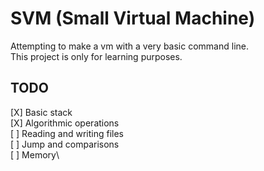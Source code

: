 # SVM (Small Virtual Machine)
Attempting to make a vm with a very basic command line.\
This project is only for learning purposes.

## TODO
[X] Basic stack\
[X] Algorithmic operations\
[ ] Reading and writing files\
[ ] Jump and comparisons\
[ ] Memory\
